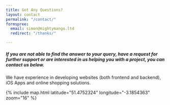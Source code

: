 ```yaml
---
title: Got Any Questions?
layout: contact
permalink: "/contact/"
formspree:
  email: simon@mightymango.ltd
  redirect: "/thanks/"

---
```

##### If you are not able to find the answer to your query, have a request for further support or are interested in us helping you with a project, you can contact us below.

We have experience in developing websites (both frontend and backend), iOS Apps and online shopping solutions.

{% include map.html latitude="51.4752324" longitude="-3.1854363" zoom="16" %}